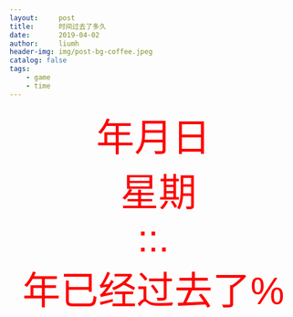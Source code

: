```yaml
---
layout:     post
title:      时间过去了多久
date:       2019-04-02
author:     liumh
header-img: img/post-bg-coffee.jpeg
catalog: false
tags:
    - game
    - time
---
```


<style>
div#divTime{
    width: auto;
    font-size: 0pt;
    text-align:center
}
#date{
    margin: 0 0 0 0;
}

b{
    color:red;
    font: 1em sans-serif;
    font-size: 50pt;
}
a{
    text-decoration:none
}
h3.game{
    margin: 180px 0 0 0;
}
h3.blog{
    margin: 20px 0 0 0;
}

</style>

<div id="divTime">
<div id="date">
    <b class="time_show"></b><b>年</b>
    <b class="time_show"></b><b>月</b>
    <b class="time_show"></b><b>日</b><br>
    <b>&nbsp;星期</b><b id="day" class="time_show"></b>
</div>
<div id="time">
    <b class="time_show"></b>
    <b>:</b>
    <b class="time_show"></b>
    <b>:</b>
    <b class="time_show"></b>
    <b>.</b>
    <b class="time_show"></b>
</div>
<div>
    <b id="year"></b><b>年已经过去了</b><b id="percent"></b><b>%</b>
</div>
</div>
<script>
function getweek(day){
    var week;
    switch(day){
        case 0: week = "日";break;
        case 1: week = "一";break;
        case 2: week = "二";break;
        case 3: week = "三";break;
        case 4: week = "四";break;
        case 5: week = "五";break;
        case 6: week = "六";break;
    }
    return week;
};
var myDate = new Date();
var time_show = document.getElementsByClassName("time_show");
var year_show = document.getElementById("year");
var percent = document.getElementById("percent");
setInterval(function(){
    myDate = new Date();
    var year = myDate.getFullYear();
    time_show[0].innerText = year;
    time_show[1].innerText = myDate.getMonth()+1;
    time_show[2].innerText = myDate.getDate();
    time_show[3].innerText = getweek(myDate.getDay());
    time_show[4].innerText = myDate.getHours();
    time_show[5].innerText = myDate.getMinutes();
    time_show[6].innerText = myDate.getSeconds();
    var ms = myDate.getMilliseconds();
    if(ms < 10){
        ms = ms + "00";
    }else if(ms < 100){
        ms = ms + "0";
    }
    time_show[7].innerText = ms;
    year_show.innerText = year;
    var nowTimeStamp = myDate.valueOf();
    myDate.setFullYear(year, 0, 1);
    myDate.setHours(0, 0, 0, 0);
    var thisYearStamp = myDate.valueOf();
    myDate.setFullYear(year+1, 0, 1);
    var nextYearStamp = myDate.valueOf();
    percent.innerText =  ((nowTimeStamp - thisYearStamp) * 100 / (nextYearStamp - thisYearStamp)).toFixed(7);
},10);
</script>

